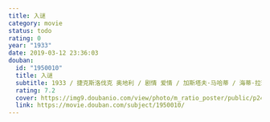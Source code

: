 ```yaml
---
title: 入谜
category: movie
status: todo
rating: 0
year: "1933"
date: 2019-03-12 23:36:03
douban:
  id: "1950010"
  title: 入谜
  subtitle: 1933 / 捷克斯洛伐克 奥地利 / 剧情 爱情 / 加斯塔夫·马哈蒂 / 海蒂·拉玛 阿里伯特·莫格
  rating: 7.2
  cover: https://img9.doubanio.com/view/photo/m_ratio_poster/public/p2495459436.jpg
  link: https://movie.douban.com/subject/1950010/
---
```


